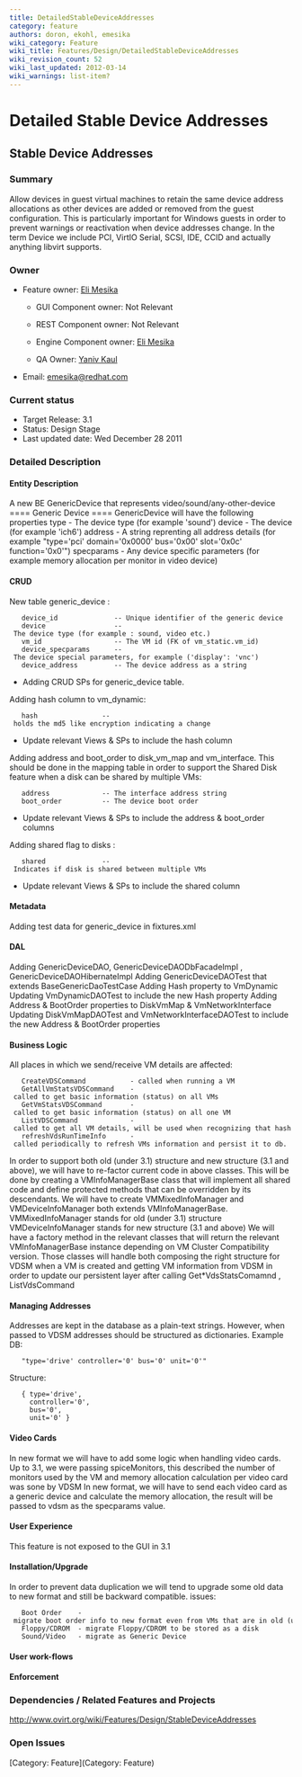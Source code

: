 ```yaml
---
title: DetailedStableDeviceAddresses
category: feature
authors: doron, ekohl, emesika
wiki_category: Feature
wiki_title: Features/Design/DetailedStableDeviceAddresses
wiki_revision_count: 52
wiki_last_updated: 2012-03-14
wiki_warnings: list-item?
---
```


# Detailed Stable Device Addresses

## Stable Device Addresses

### Summary

Allow devices in guest virtual machines to retain the same device address allocations as other devices are added or removed from the guest configuration. This is particularly important for Windows guests in order to prevent warnings or reactivation when device addresses change.
In the term Device we include PCI, VirtIO Serial, SCSI, IDE, CCID and actually anything libvirt supports.

### Owner

*   Feature owner: [ Eli Mesika](User:emesika)

    * GUI Component owner: Not Relevant

    * REST Component owner: Not Relevant

    * Engine Component owner: [ Eli Mesika](User:emesika)

    * QA Owner: [ Yaniv Kaul](User:ykaul)

*   Email: emesika@redhat.com

### Current status

*   Target Release: 3.1
*   Status: Design Stage
*   Last updated date: Wed December 28 2011

### Detailed Description

#### Entity Description

A new BE GenericDevice that represents video/sound/any-other-device
==== Generic Device ==== GenericDevice will have the following properties
type - The device type (for example 'sound')
device - The device (for example 'ich6')
address - A string reprenting all address details (for example "type='pci' domain='0x0000' bus='0x00' slot='0x0c' function='0x0'")
specparams - Any device specific parameters (for example memory allocation per monitor in video device)

#### CRUD

New table generic_device :

       device_id              -- Unique identifier of the generic device
       device                 -- The device type (for example : sound, video etc.)
       vm_id                  -- The VM id (FK of vm_static.vm_id)
       device_specparams      -- The device special parameters, for example ('display': 'vnc')
       device_address         -- The device address as a string

*   Adding CRUD SPs for generic_device table.

Adding hash column to vm_dynamic:

       hash                -- holds the md5 like encryption indicating a change 

*   Update relevant Views & SPs to include the hash column

Adding address and boot_order to disk_vm_map and vm_interface.
This should be done in the mapping table in order to support the Shared Disk feature when a disk can be shared by multiple VMs:

       address             -- The interface address string
       boot_order          -- The device boot order

*   Update relevant Views & SPs to include the address & boot_order columns

Adding shared flag to disks :

       shared              -- Indicates if disk is shared between multiple VMs

*   Update relevant Views & SPs to include the shared column

#### Metadata

Adding test data for generic_device in fixtures.xml

#### DAL

Adding GenericDeviceDAO, GenericDeviceDAODbFacadeImpl , GenericDeviceDAOHibernateImpl
Adding GenericDeviceDAOTest that extends BaseGenericDaoTestCase
Adding Hash property to VmDynamic
Updating VmDynamicDAOTest to include the new Hash property Adding Address & BootOrder properties to DiskVmMap & VmNetworkInterface
Updating DiskVmMapDAOTest and VmNetworkInterfaceDAOTest to include the new Address & BootOrder properties

#### Business Logic

All places in which we send/receive VM details are affected:

       CreateVDSCommand           - called when running a VM
       GetAllVmStatsVDSCommand    - called to get basic information (status) on all VMs
       GetVmStatsVDSCommand       - called to get basic information (status) on all one VM
       ListVDSCommand             - called to get all VM details, will be used when recognizing that hash has been changed on a VM
       refreshVdsRunTimeInfo      - called periodically to refresh VMs information and persist it to db.

In order to support both old (under 3.1) structure and new structure (3.1 and above), we will have to re-factor current code in above classes. This will be done by creating a VMInfoManagerBase class that will implement all shared code and define protected methods that can be overridden by its descendants.
We will have to create VMMixedInfoManager and VMDeviceInfoManager both extends VMInfoManagerBase.
VMMixedInfoManager stands for old (under 3.1) structure
VMDeviceInfoManager stands for new structure (3.1 and above)
We will have a factory method in the relevant classes that will return the relevant VMInfoManagerBase instance depending on VM Cluster Compatibility version. Those classes will handle both composing the right structure for VDSM when a VM is created and getting VM information from VDSM in order to update our persistent layer after calling Get\*VdsStatsComamnd , ListVdsCommand

#### Managing Addresses

Addresses are kept in the database as a plain-text strings. However, when passed to VDSM addresses should be structured as dictionaries.
Example
DB:

       "type='drive' controller='0' bus='0' unit='0'"

Structure:

       { type='drive',
         controller='0',
         bus='0',
         unit='0' }

#### Video Cards

In new format we will have to add some logic when handling video cards.
Up to 3.1, we were passing spiceMonitors, this described the number of monitors used by the VM and memory allocation calculation per video card was sone by VDSM
In new format, we will have to send each video card as a generic device and calculate the memory allocation, the result will be passed to vdsm as the specparams value.

#### User Experience

This feature is not exposed to the GUI in 3.1

#### Installation/Upgrade

In order to prevent data duplication we will tend to upgrade some old data to new format and still be backward compatible.
issues:

       Boot Order    - migrate boot order info to new format even from VMs that are in old (under 3.1) clusters
       Floppy/CDROM  - migrate Floppy/CDROM to be stored as a disk
       Sound/Video   - migrate as Generic Device

#### User work-flows

#### Enforcement

### Dependencies / Related Features and Projects

<http://www.ovirt.org/wiki/Features/Design/StableDeviceAddresses>

### Open Issues

[Category: Feature](Category: Feature)

